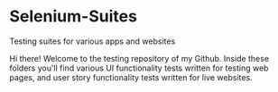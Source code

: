 # Selenium-Suites
Testing suites for various apps and websites

Hi there! Welcome to the testing repository of my Github.
Inside these folders you'll find various UI functionality tests written for testing web pages, and user story functionality tests written for live websites.

